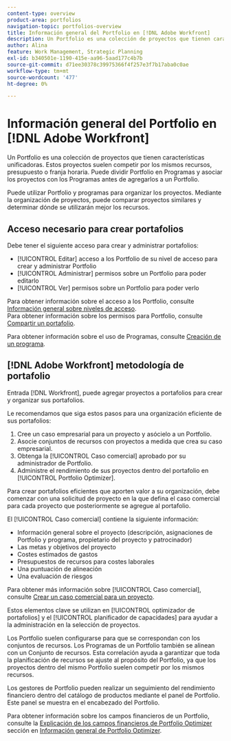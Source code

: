 ```yaml
---
content-type: overview
product-area: portfolios
navigation-topic: portfolios-overview
title: Información general del Portfolio en [!DNL Adobe Workfront]
description: Un Portfolio es una colección de proyectos que tienen características unificadoras. Estos proyectos suelen competir por los mismos recursos, presupuesto o franja horaria. Puede dividir Portfolio en Programas y asociar los proyectos con los Programas antes de agregarlos a un Portfolio.
author: Alina
feature: Work Management, Strategic Planning
exl-id: b340501e-1190-415e-aa96-5aad177c4b7b
source-git-commit: d71ee30378c39975366f4f257e3f7b17aba0c0ae
workflow-type: tm+mt
source-wordcount: '477'
ht-degree: 0%

---
```


# Información general del Portfolio en [!DNL Adobe Workfront]

<!-- Audited: 1/2024 -->

Un Portfolio es una colección de proyectos que tienen características unificadoras. Estos proyectos suelen competir por los mismos recursos, presupuesto o franja horaria. Puede dividir Portfolio en Programas y asociar los proyectos con los Programas antes de agregarlos a un Portfolio.

Puede utilizar Portfolio y programas para organizar los proyectos. Mediante la organización de proyectos, puede comparar proyectos similares y determinar dónde se utilizarán mejor los recursos.

## Acceso necesario para crear portafolios

Debe tener el siguiente acceso para crear y administrar portafolios:

* [!UICONTROL Editar] acceso a los Portfolio de su nivel de acceso para crear y administrar Portfolio
* [!UICONTROL Administrar] permisos sobre un Portfolio para poder editarlo
* [!UICONTROL Ver] permisos sobre un Portfolio para poder verlo

Para obtener información sobre el acceso a los Portfolio, consulte [Información general sobre niveles de acceso](../../../administration-and-setup/add-users/access-levels-and-object-permissions/access-levels-overview.md).\
Para obtener información sobre los permisos para Portfolio, consulte [Compartir un portafolio](../../../workfront-basics/grant-and-request-access-to-objects/share-a-portfolio..md).

Para obtener información sobre el uso de Programas, consulte [Creación de un programa](../../../manage-work/portfolios/create-and-manage-programs/create-program.md).

## [!DNL Adobe Workfront] metodología de portafolio

Entrada [!DNL Workfront], puede agregar proyectos a portafolios para crear y organizar sus portafolios.

Le recomendamos que siga estos pasos para una organización eficiente de sus portafolios:

1. Cree un caso empresarial para un proyecto y asócielo a un Portfolio.
1. Asocie conjuntos de recursos con proyectos a medida que crea su caso empresarial.
1. Obtenga la [!UICONTROL Caso comercial] aprobado por su administrador de Portfolio.
1. Administre el rendimiento de sus proyectos dentro del portafolio en [!UICONTROL Portfolio Optimizer].

Para crear portafolios eficientes que aporten valor a su organización, debe comenzar con una solicitud de proyecto en la que defina el caso comercial para cada proyecto que posteriormente se agregue al portafolio.

El [!UICONTROL Caso comercial] contiene la siguiente información:

* Información general sobre el proyecto (descripción, asignaciones de Portfolio y programa, propietario del proyecto y patrocinador)
* Las metas y objetivos del proyecto
* Costes estimados de gastos
* Presupuestos de recursos para costes laborales
* Una puntuación de alineación
* Una evaluación de riesgos

Para obtener más información sobre [!UICONTROL Caso comercial], consulte [Crear un caso comercial para un proyecto](../../../manage-work/projects/define-a-business-case/create-business-case.md).

Estos elementos clave se utilizan en [!UICONTROL optimizador de portafolios] y el [!UICONTROL planificador de capacidades] para ayudar a la administración en la selección de proyectos.

Los Portfolio suelen configurarse para que se correspondan con los conjuntos de recursos. Los Programas de un Portfolio también se alinean con un Conjunto de recursos. Esta correlación ayuda a garantizar que toda la planificación de recursos se ajuste al propósito del Portfolio, ya que los proyectos dentro del mismo Portfolio suelen competir por los mismos recursos.

Los gestores de Portfolio pueden realizar un seguimiento del rendimiento financiero dentro del catálogo de productos mediante el panel de Portfolio. Este panel se muestra en el encabezado del Portfolio.

Para obtener información sobre los campos financieros de un Portfolio, consulte la [Explicación de los campos financieros de Portfolio Optimizer](../../../manage-work/portfolios/portfolio-optimizer/portfolio-optimizer-overview.md#financial-fieds-subsection) sección en [Información general de Portfolio Optimizer](../../../manage-work/portfolios/portfolio-optimizer/portfolio-optimizer-overview.md).

